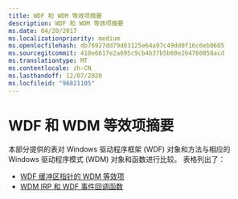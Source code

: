 ```yaml
---
title: WDF 和 WDM 等效项摘要
description: WDF 和 WDM 等效项摘要
ms.date: 04/20/2017
ms.localizationpriority: medium
ms.openlocfilehash: db76927dd79d03125e64a97c49dd0f16c6eb0605
ms.sourcegitcommit: 418e6617e2a695c9cb4b37b5b60e264760858acd
ms.translationtype: MT
ms.contentlocale: zh-CN
ms.lasthandoff: 12/07/2020
ms.locfileid: "96821105"
---
```

# <a name="summary-of-wdf-and-wdm-equivalents"></a>WDF 和 WDM 等效项摘要


本部分提供的表对 Windows 驱动程序框架 (WDF) 对象和方法与相应的 Windows 驱动程序模式 (WDM) 对象和函数进行比较。 表格列出了：

-   [WDF 缓冲区指针的 WDM 等效项](wdm-equivalents-for-kmdf-buffer-pointers.md)
-   [WDM IRP 和 WDF 事件回调函数](wdm-irps-and-kmdf-event-callback-functions.md)

 

 





